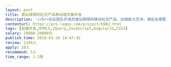 ```yaml
---                
layout: post       
title: 类似探探的社交产品移动端页面开发           
description: '</br>创业团队开发的类似探探的移动社交产品，后端能力充沛，满足支撑需求；前端能力短板，当前页面效果严重偏离原始设计，交互细节不理想，希望在短期内能够有一两名前端大咖带领在职两名前端完善修补。</br>'     
contenturl: https://pro.lagou.com/project/6982.html      
tags: [前端开发,HTML5,jQuery,JavaScript,AngularJS,CSS3]            
salary: 10000-20000元          
publish_time: 2018-03-28 14:47:42         
review: 2144人                   
apply: 18人                   
recommend: 5人                   
time_range: 1-2周              
---                 
```


